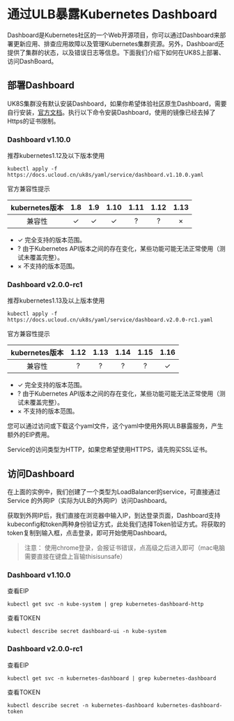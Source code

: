 # 通过ULB暴露Kubernetes Dashboard

Dashboard是Kubernetes社区的一个Web开源项目，你可以通过Dashboard来部署更新应用、排查应用故障以及管理Kubernetes集群资源。另外，Dashboard还提供了集群的状态，以及错误日志等信息。下面我们介绍下如何在UK8S上部署、访问DashBoard。

## 部署Dashboard

UK8S集群没有默认安装Dashboard，如果你希望体验社区原生Dashboard，需要自行安装，[官方文档](https://github.com/kubernetes/dashboard/releases)。执行以下命令安装Dashboard，使用的镜像已经去掉了Https的证书限制。

### Dashboard v1.10.0

推荐kubernetes1.12及以下版本使用

```
kubectl apply -f https://docs.ucloud.cn/uk8s/yaml/service/dashboard.v1.10.0.yaml
```

官方兼容性提示

| kubernetes版本 | 1.8 | 1.9 | 1.10 | 1.11 | 1.12 | 1.13 |
| :----------: | :-: | :-: | :--: | :--: | :--: | :--: |
|     兼容性      |  ✓  |  ✓  |  ✓   |  ?   |  ?   |  ×   |

- ✓ 完全支持的版本范围。
- ? 由于Kubernetes API版本之间的存在变化，某些功能可能无法正常使用（测试未覆盖完整）。
- × 不支持的版本范围。

### Dashboard v2.0.0-rc1

推荐kubernetes1.13及以上版本使用

```
kubectl apply -f https://docs.ucloud.cn/uk8s/yaml/service/dashboard.v2.0.0-rc1.yaml
```

官方兼容性提示

| kubernetes版本 | 1.12 | 1.13 | 1.14 | 1.15 | 1.16 |
| :----------: | :--: | :--: | :--: | :--: | :--: |
|     兼容性      |  ?   |  ?   |  ?   |  ?   |  ✓   |

- ✓ 完全支持的版本范围。
- ? 由于Kubernetes API版本之间的存在变化，某些功能可能无法正常使用（测试未覆盖完整）。
- × 不支持的版本范围。

您可以通过访问或下载这个yaml文件，这个yaml中使用外网ULB暴露服务，产生额外的EIP费用。

Service的访问类型为HTTP，如果您希望使用HTTPS，请先购买SSL证书。

## 访问Dashboard

在上面的实例中，我们创建了一个类型为LoadBalancer的service，可直接通过Service 的外网IP（实际为ULB的外网IP）访问Dashboard。

获取到外网IP后，我们直接在浏览器中输入IP，到达登录页面，Dashboard支持kubeconfig和token两种身份验证方式，此处我们选择Token验证方式。将获取的token复制到输入框，点击登录，即可开始使用Dashboard。

> 注意： 使用chrome登录，会报证书错误，点高级之后进入即可（mac电脑需要直接在键盘上盲输thisisunsafe）

### Dashboard v1.10.0

查看EIP

```
kubectl get svc -n kube-system | grep kubernetes-dashboard-http
```

查看TOKEN

```
kubectl describe secret dashboard-ui -n kube-system
```

### Dashboard v2.0.0-rc1

查看EIP

```
kubectl get svc -n kubernetes-dashboard | grep kubernetes-dashboard
```

查看TOKEN

```
kubectl describe secret -n kubernetes-dashboard kubernetes-dashboard-token
```
